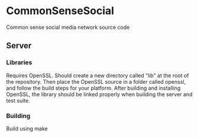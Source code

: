 # CommonSenseSocial

Common sense social media network source code

## Server

### Libraries

Requires OpenSSL. Should create a new directory called "lib" at the root of the repository. Then place the OpenSSL source in a folder called openssl, and follow the build steps for your platform. After building and installing OpenSSL, the library should be linked properly when building the server and test suite.

### Building

Build using make
